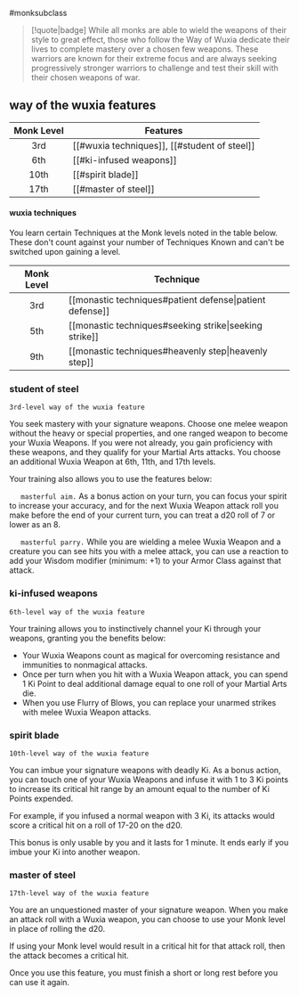#monksubclass

> [!quote|badge] 
> While all monks are able to wield the weapons of their style to great effect, those who follow the Way of Wuxia dedicate their lives to complete mastery over a chosen few weapons. These warriors are known for their extreme focus and are always seeking progressively stronger warriors to challenge and test their skill with their chosen weapons of war.
## way of the wuxia features
| **Monk Level** | **Features**                                 |
| :------------: | -------------------------------------------- |
|      3rd       | [[#wuxia techniques]], [[#student of steel]] |
|      6th       | [[#ki-infused weapons]]                      |
|      10th      | [[#spirit blade]]                            |
|      17th      | [[#master of steel]]                         |

#### wuxia techniques
You learn certain Techniques at the Monk levels noted in the table below. These don't count against your number of Techniques Known and can't be switched upon gaining a level.

| **Monk Level** | **Technique**                                            |
| :------------: | -------------------------------------------------------- |
|      3rd       | [[monastic techniques#patient defense\|patient defense]] |
|      5th       | [[monastic techniques#seeking strike\|seeking strike]]   |
|      9th       | [[monastic techniques#heavenly step\|heavenly step]]     |

### student of steel
`3rd-level way of the wuxia feature`

You seek mastery with your signature weapons. Choose one melee weapon without the heavy or special properties, and one ranged weapon to become your Wuxia Weapons. If you were not already, you gain proficiency with these weapons, and they qualify for your Martial Arts attacks. You choose an additional Wuxia Weapon at 6th, 11th, and 17th levels.

Your training also allows you to use the features below:

$\quad$ `masterful aim.` As a bonus action on your turn, you can focus your spirit to increase your accuracy, and for the next Wuxia Weapon attack roll you make before the end of your current turn, you can treat a d20 roll of 7 or lower as an 8.

$\quad$ `masterful parry.` While you are wielding a melee Wuxia Weapon and a creature you can see hits you with a melee attack, you can use a reaction to add your Wisdom modifier (minimum: +1) to your Armor Class against that attack.
### ki-infused weapons
`6th-level way of the wuxia feature`

Your training allows you to instinctively channel your Ki through your weapons, granting you the benefits below:
- Your Wuxia Weapons count as magical for overcoming resistance and immunities to nonmagical attacks.
- Once per turn when you hit with a Wuxia Weapon attack, you can spend 1 Ki Point to deal additional damage equal to one roll of your Martial Arts die.
- When you use Flurry of Blows, you can replace your unarmed strikes with melee Wuxia Weapon attacks.
### spirit blade
`10th-level way of the wuxia feature`

You can imbue your signature weapons with deadly Ki. As a bonus action, you can touch one of your Wuxia Weapons and infuse it with 1 to 3 Ki points to increase its critical hit range by an amount equal to the number of Ki Points expended.

For example, if you infused a normal weapon with 3 Ki, its attacks would score a critical hit on a roll of 17-20 on the d20.

This bonus is only usable by you and it lasts for 1 minute. It ends early if you imbue your Ki into another weapon.
### master of steel
`17th-level way of the wuxia feature`

You are an unquestioned master of your signature weapon. When you make an attack roll with a Wuxia weapon, you can choose to use your Monk level in place of rolling the d20.

If using your Monk level would result in a critical hit for that attack roll, then the attack becomes a critical hit.

Once you use this feature, you must finish a short or long rest before you can use it again.
